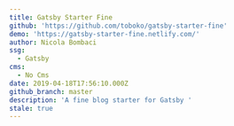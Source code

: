 ```yaml
---
title: Gatsby Starter Fine
github: 'https://github.com/toboko/gatsby-starter-fine'
demo: 'https://gatsby-starter-fine.netlify.com/'
author: Nicola Bombaci
ssg:
  - Gatsby
cms:
  - No Cms
date: 2019-04-18T17:56:10.000Z
github_branch: master
description: 'A fine blog starter for Gatsby '
stale: true
---
```

